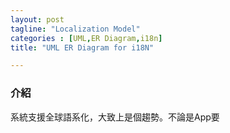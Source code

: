 ```yaml
---
layout: post
tagline: "Localization Model"
categories : [UML,ER Diagram,i18n]
title: "UML ER Diagram for i18N"

---
```


### 介紹

系統支援全球語系化，大致上是個趨勢。不論是App要